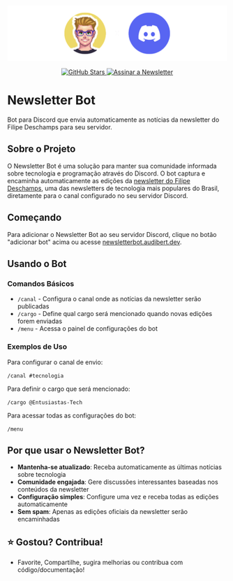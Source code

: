 <div align="center">
    <img src="media/logo.png" alt="Newsletter Bot Logo" width="1000px"/>
</div>
<p align="center">
  <a href="https://github.com/matheusaudibert/newsletter-bot/stargazers">
    <img src="https://img.shields.io/github/stars/matheusaudibert/newsletter-bot?color=5765F2&logo=github&style=flat-square" alt="GitHub Stars" width="108px">
  </a>
  <a href="https://newsletterbot.audibert.dev" target="_blank">
    <img src="https://img.shields.io/badge/adicionar%20bot-ecd767?style=flat-square&logo=discord&logoColor=white&color=5765F2" alt="Assinar a Newsletter" width="151px">
  </a>
</p>

# Newsletter Bot

Bot para Discord que envia automaticamente as notícias da newsletter do Filipe Deschamps para seu servidor.

## Sobre o Projeto

O Newsletter Bot é uma solução para manter sua comunidade informada sobre tecnologia e programação através do Discord. O bot captura e encaminha automaticamente as edições da [newsletter do Filipe Deschamps](https://filipedeschamps.com.br/newsletter), uma das newsletters de tecnologia mais populares do Brasil, diretamente para o canal configurado no seu servidor Discord.

## Começando

Para adicionar o Newsletter Bot ao seu servidor Discord, clique no botão "adicionar bot" acima ou acesse [newsletterbot.audibert.dev](https://newsletterbot.audibert.dev).

## Usando o Bot

### Comandos Básicos

- `/canal` - Configura o canal onde as notícias da newsletter serão publicadas
- `/cargo` - Define qual cargo será mencionado quando novas edições forem enviadas
- `/menu` - Acessa o painel de configurações do bot

### Exemplos de Uso

Para configurar o canal de envio:

```
/canal #tecnologia
```

Para definir o cargo que será mencionado:

```
/cargo @Entusiastas-Tech
```

Para acessar todas as configurações do bot:

```
/menu
```

## Por que usar o Newsletter Bot?

- **Mantenha-se atualizado**: Receba automaticamente as últimas notícias sobre tecnologia
- **Comunidade engajada**: Gere discussões interessantes baseadas nos conteúdos da newsletter
- **Configuração simples**: Configure uma vez e receba todas as edições automaticamente
- **Sem spam**: Apenas as edições oficiais da newsletter serão encaminhadas

## ⭐ Gostou? Contribua!

- Favorite, Compartilhe, sugira melhorias ou contribua com código/documentação!
